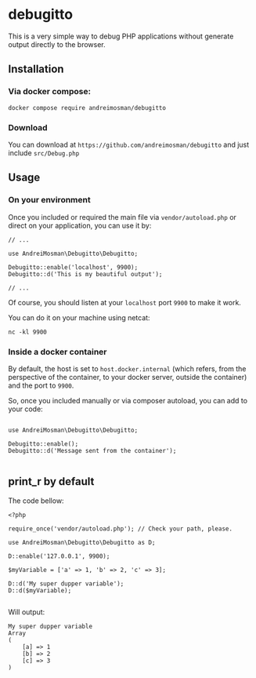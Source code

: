 # debugitto

This is a very simple way to debug PHP applications without generate output directly to the browser.

## Installation

### Via docker compose:

```
docker compose require andreimosman/debugitto
```

### Download

You can download at `https://github.com/andreimosman/debugitto` and just include `src/Debug.php`

## Usage

### On your environment

Once you included or required the main file via `vendor/autoload.php` or direct on your application, you can use it by:

```
// ...

use AndreiMosman\Debugitto\Debugitto;

Debugitto::enable('localhost', 9900);
Debugitto::d('This is my beautiful output');

// ...
```

Of course, you should listen at your `localhost` port `9900` to make it work.

You can do it on your machine using netcat:

```
nc -kl 9900
```

### Inside a docker container

By default, the host is set to `host.docker.internal` (which refers, from the perspective of the container, to your docker server, outside the container) and the port to `9900`.

So, once you included manually or via composer autoload, you can add to your code:

```

use AndreiMosman\Debugitto\Debugitto;

Debugitto::enable();
Debugitto::d('Message sent from the container');


```

## print_r by default

The code bellow:

```
<?php

require_once('vendor/autoload.php'); // Check your path, please.

use AndreiMosman\Debugitto\Debugitto as D;

D::enable('127.0.0.1', 9900);

$myVariable = ['a' => 1, 'b' => 2, 'c' => 3];

D::d('My super dupper variable');
D::d($myVariable);


```

Will output:

```
My super dupper variable
Array
(
    [a] => 1
    [b] => 2
    [c] => 3
)

```

